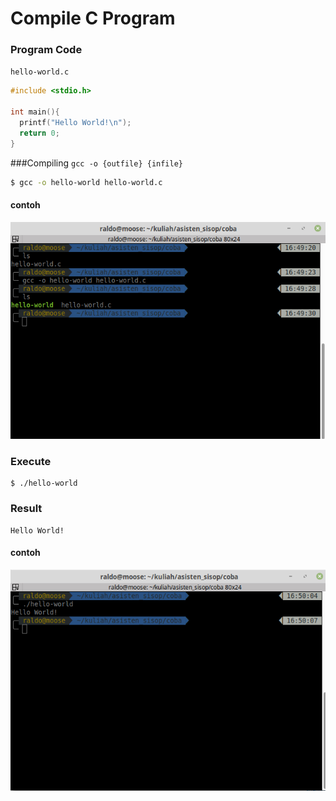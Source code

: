 # Compile C Program

### Program Code
`hello-world.c`
```C
#include <stdio.h>

int main(){
  printf("Hello World!\n");
  return 0;
}
```

###Compiling
`gcc -o {outfile} {infile}`

```bash
$ gcc -o hello-world hello-world.c
```
#### contoh
![Alt text](compile.png)

### Execute
```
$ ./hello-world
```

### Result
```
Hello World!
```

#### contoh
![Alt text](execute.png)
